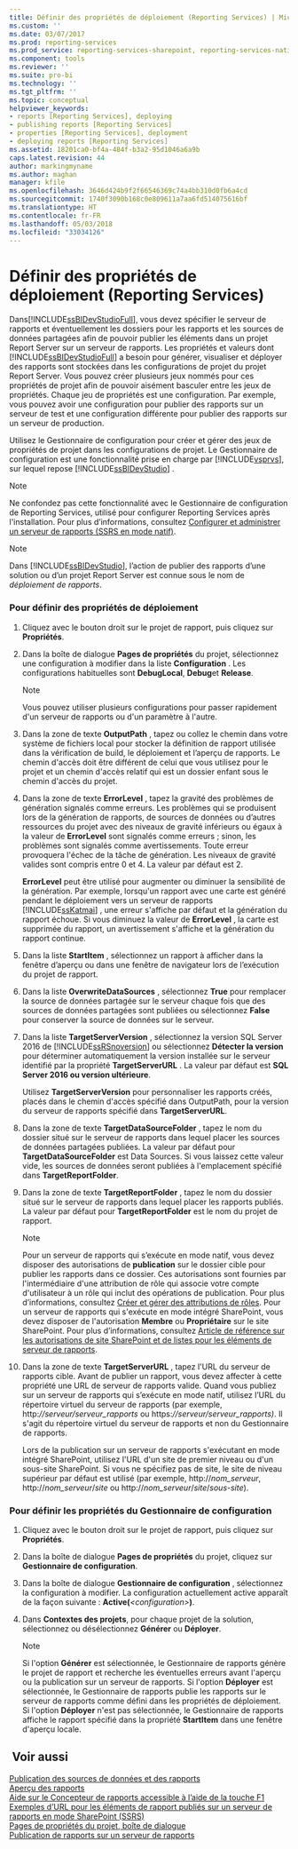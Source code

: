 ```yaml
---
title: Définir des propriétés de déploiement (Reporting Services) | Microsoft Docs
ms.custom: ''
ms.date: 03/07/2017
ms.prod: reporting-services
ms.prod_service: reporting-services-sharepoint, reporting-services-native
ms.component: tools
ms.reviewer: ''
ms.suite: pro-bi
ms.technology: ''
ms.tgt_pltfrm: ''
ms.topic: conceptual
helpviewer_keywords:
- reports [Reporting Services], deploying
- publishing reports [Reporting Services]
- properties [Reporting Services], deployment
- deploying reports [Reporting Services]
ms.assetid: 18201ca0-bf4a-484f-b3a2-95d1046a6a9b
caps.latest.revision: 44
author: markingmyname
ms.author: maghan
manager: kfile
ms.openlocfilehash: 3646d424b9f2f66546369c74a4bb310d0fb6a4cd
ms.sourcegitcommit: 1740f3090b168c0e809611a7aa6fd514075616bf
ms.translationtype: HT
ms.contentlocale: fr-FR
ms.lasthandoff: 05/03/2018
ms.locfileid: "33034126"
---
```

# <a name="set-deployment-properties-reporting-services"></a>Définir des propriétés de déploiement (Reporting Services)
  Dans[!INCLUDE[ssBIDevStudioFull](../../includes/ssbidevstudiofull-md.md)], vous devez spécifier le serveur de rapports et éventuellement les dossiers pour les rapports et les sources de données partagées afin de pouvoir publier les éléments dans un projet Report Server sur un serveur de rapports. Les propriétés et valeurs dont [!INCLUDE[ssBIDevStudioFull](../../includes/ssbidevstudiofull-md.md)] a besoin pour générer, visualiser et déployer des rapports sont stockées dans les configurations de projet du projet Report Server. Vous pouvez créer plusieurs jeux nommés pour ces propriétés de projet afin de pouvoir aisément basculer entre les jeux de propriétés. Chaque jeu de propriétés est une configuration. Par exemple, vous pouvez avoir une configuration pour publier des rapports sur un serveur de test et une configuration différente pour publier des rapports sur un serveur de production.  
  
 Utilisez le Gestionnaire de configuration pour créer et gérer des jeux de propriétés de projet dans les configurations de projet. Le Gestionnaire de configuration est une fonctionnalité prise en charge par [!INCLUDE[vsprvs](../../includes/vsprvs-md.md)], sur lequel repose [!INCLUDE[ssBIDevStudio](../../includes/ssbidevstudio-md.md)] .  
  
> [!NOTE]  
>  Ne confondez pas cette fonctionnalité avec le Gestionnaire de configuration de Reporting Services, utilisé pour configurer Reporting Services après l'installation. Pour plus d’informations, consultez [Configurer et administrer un serveur de rapports &#40;SSRS en mode natif&#41;](../../reporting-services/report-server/configure-and-administer-a-report-server-ssrs-native-mode.md).  
  
> [!NOTE]  
>  Dans [!INCLUDE[ssBIDevStudio](../../includes/ssbidevstudio-md.md)], l’action de publier des rapports d’une solution ou d’un projet Report Server est connue sous le nom de *déploiement de rapports*.  
  
### <a name="to-set-deployment-properties"></a>Pour définir des propriétés de déploiement  
  
1.  Cliquez avec le bouton droit sur le projet de rapport, puis cliquez sur **Propriétés**.  
  
2.  Dans la boîte de dialogue **Pages de propriétés** du projet, sélectionnez une configuration à modifier dans la liste **Configuration** . Les configurations habituelles sont **DebugLocal**, **Debug**et **Release**.  
  
    > [!NOTE]  
    >  Vous pouvez utiliser plusieurs configurations pour passer rapidement d'un serveur de rapports ou d'un paramètre à l'autre.  
  
3.  Dans la zone de texte **OutputPath**  , tapez ou collez le chemin dans votre système de fichiers local pour stocker la définition de rapport utilisée dans la vérification de build, le déploiement et l’aperçu de rapports. Le chemin d'accès doit être différent de celui que vous utilisez pour le projet et un chemin d'accès relatif qui est un dossier enfant sous le chemin d'accès du projet.  
  
4.  Dans la zone de texte **ErrorLevel**  , tapez la gravité des problèmes de génération signalés comme erreurs. Les problèmes qui se produisent lors de la génération de rapports, de sources de données ou d’autres ressources du projet avec des niveaux de gravité inférieurs ou égaux à la valeur de **ErrorLevel**  sont signalés comme erreurs ; sinon, les problèmes sont signalés comme avertissements. Toute erreur provoquera l'échec de la tâche de génération. Les niveaux de gravité valides sont compris entre 0 et 4. La valeur par défaut est 2.  
  
     **ErrorLevel** peut être utilisé pour augmenter ou diminuer la sensibilité de la génération. Par exemple, lorsqu'un rapport avec une carte est généré pendant le déploiement vers un serveur de rapports [!INCLUDE[ssKatmai](../../includes/sskatmai-md.md)] , une erreur s'affiche par défaut et la génération du rapport échoue. Si vous diminuez la valeur de **ErrorLevel** , la carte est supprimée du rapport, un avertissement s'affiche et la génération du rapport continue.  
  
5.  Dans la liste **StartItem**  , sélectionnez un rapport à afficher dans la fenêtre d’aperçu ou dans une fenêtre de navigateur lors de l’exécution du projet de rapport.  
  
6.  Dans la liste **OverwriteDataSources** , sélectionnez **True** pour remplacer la source de données partagée sur le serveur chaque fois que des sources de données partagées sont publiées ou sélectionnez **False** pour conserver la source de données sur le serveur.  
  
7.  Dans la liste **TargetServerVersion** , sélectionnez la version SQL Server 2016 de [!INCLUDE[ssRSnoversion](../../includes/ssrsnoversion-md.md)] ou sélectionnez **Détecter la version** pour déterminer automatiquement la version installée sur le serveur identifié par la propriété **TargetServerURL** . La valeur par défaut est **SQL Server 2016 ou version ultérieure**.  
  
     Utilisez **TargetServerVersion** pour personnaliser les rapports créés, placés dans le chemin d'accès spécifié dans OutputPath, pour la version du serveur de rapports spécifié dans **TargetServerURL**.  
  
8.  Dans la zone de texte **TargetDataSourceFolder** , tapez le nom du dossier situé sur le serveur de rapports dans lequel placer les sources de données partagées publiées. La valeur par défaut pour **TargetDataSourceFolder** est Data Sources. Si vous laissez cette valeur vide, les sources de données seront publiées à l'emplacement spécifié dans **TargetReportFolder**.  
  
9. Dans la zone de texte **TargetReportFolder** , tapez le nom du dossier situé sur le serveur de rapports dans lequel placer les rapports publiés. La valeur par défaut pour **TargetReportFolder**  est le nom du projet de rapport.  
  
    > [!NOTE]  
    >  Pour un serveur de rapports qui s’exécute en mode natif, vous devez disposer des autorisations de **publication** sur le dossier cible pour publier les rapports dans ce dossier. Ces autorisations sont fournies par l'intermédiaire d'une attribution de rôle qui associe votre compte d'utilisateur à un rôle qui inclut des opérations de publication. Pour plus d’informations, consultez [Créer et gérer des attributions de rôles](../../reporting-services/security/create-and-manage-role-assignments.md). Pour un serveur de rapports qui s'exécute en mode intégré SharePoint, vous devez disposer de l'autorisation **Membre** ou **Propriétaire** sur le site SharePoint. Pour plus d’informations, consultez [Article de référence sur les autorisations de site SharePoint et de listes pour les éléments de serveur de rapports](../../reporting-services/security/sharepoint-site-and-list-permission-reference-for-report-server-items.md).  
  
10. Dans la zone de texte **TargetServerURL** , tapez l'URL du serveur de rapports cible. Avant de publier un rapport, vous devez affecter à cette propriété une URL de serveur de rapports valide. Quand vous publiez sur un serveur de rapports qui s’exécute en mode natif, utilisez l’URL du répertoire virtuel du serveur de rapports (par exemple, http:*//serveur/serveur_rapports* ou https:*//serveur/serveur_rapports)*. Il s'agit du répertoire virtuel du serveur de rapports et non du Gestionnaire de rapports.  
  
     Lors de la publication sur un serveur de rapports s'exécutant en mode intégré SharePoint, utilisez l'URL d'un site de premier niveau ou d'un sous-site SharePoint. Si vous ne spécifiez pas de site, le site de niveau supérieur par défaut est utilisé (par exemple, http://*nom_serveur*, http://*nom_serveur*/*site* ou http://*nom_serveur*/*site*/*sous-site*).  
  
### <a name="to-set-configuration-manager-properties"></a>Pour définir les propriétés du Gestionnaire de configuration  
  
1.  Cliquez avec le bouton droit sur le projet de rapport, puis cliquez sur **Propriétés**.  
  
2.  Dans la boîte de dialogue **Pages de propriétés** du projet, cliquez sur **Gestionnaire de configuration**.  
  
3.  Dans la boîte de dialogue **Gestionnaire de configuration** , sélectionnez la configuration à modifier. La configuration actuellement active apparaît de la façon suivante : **Active(***\<configuration>***)**.  
  
4.  Dans **Contextes des projets**, pour chaque projet de la solution, sélectionnez ou désélectionnez **Générer** ou **Déployer**.  
  
    > [!NOTE]  
    >  Si l'option **Générer** est sélectionnée, le Gestionnaire de rapports génère le projet de rapport et recherche les éventuelles erreurs avant l'aperçu ou la publication sur un serveur de rapports. Si l'option **Déployer** est sélectionnée, le Gestionnaire de rapports publie les rapports sur le serveur de rapports comme défini dans les propriétés de déploiement. Si l'option **Déployer** n'est pas sélectionnée, le Gestionnaire de rapports affiche le rapport spécifié dans la propriété **StartItem** dans une fenêtre d'aperçu locale.  
  
## <a name="see-also"></a> Voir aussi  
 [Publication des sources de données et des rapports](../../reporting-services/reports/publishing-data-sources-and-reports.md)   
 [Aperçu des rapports](../../reporting-services/reports/previewing-reports.md)   
 [Aide sur le Concepteur de rapports accessible à l’aide de la touche F1](../../reporting-services/tools/report-designer-f1-help.md)   
 [Exemples d’URL pour les éléments de rapport publiés sur un serveur de rapports en mode SharePoint &#40;SSRS&#41;](../../reporting-services/tools/url-examples-for-items-on-a-report-server-sharepoint-mode.md)   
 [Pages de propriétés du projet, boîte de dialogue](../../reporting-services/tools/project-property-pages-dialog-box.md)   
 [Publication de rapports sur un serveur de rapports](../../reporting-services/reports/publishing-reports-to-a-report-server.md)  
  
  
